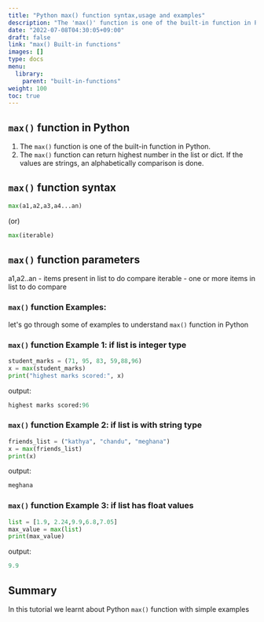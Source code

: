 ```yaml
---
title: "Python max() function syntax,usage and examples"
description: "The 'max()' function is one of the built-in function in Python"
date: "2022-07-08T04:30:05+09:00"
draft: false
link: "max() Built-in functions"
images: []
type: docs
menu:
  library:
    parent: "built-in-functions"
weight: 100
toc: true
---
```


## `max()` function in Python

1. The `max()` function is one of the built-in function in Python. 
2. The `max()` function can return highest number in the list or dict.
If the values are strings, an alphabetically comparison is done.


## `max()` function syntax

```Python
max(a1,a2,a3,a4...an)
```
(or)
```Python
max(iterable)            
```
##  `max()` function parameters

a1,a2..an - items present in list to do compare
iterable - one or more items in list to do compare

### `max()` function Examples:

let's go through some of examples to understand `max()` function in Python

### `max()` function Example 1:  if list is integer type

```Python
student_marks = (71, 95, 83, 59,88,96)
x = max(student_marks) 
print("highest marks scored:", x)
```
output:

```Python
highest marks scored:96
```
### `max()` function Example 2: if list is with string type

```Python
friends_list = ("kathya", "chandu", "meghana")
x = max(friends_list) 
print(x)
```
output:

```Python
meghana
```
### `max()` function Example 3: if list has float values

```Python
list = [1.9, 2.24,9.9,6.8,7.05]
max_value = max(list)
print(max_value)
```
output:

```Python
9.9
```
## Summary
In this tutorial we learnt about Python `max()` function with simple examples
